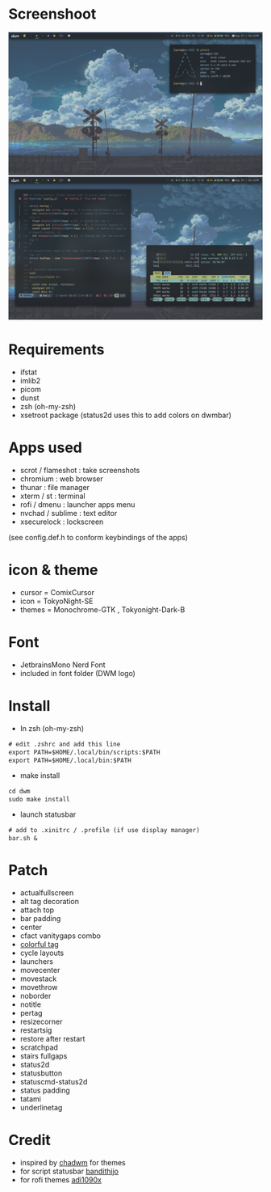 # Screenshoot
<img src="https://github.com/yuraa-id/dwm/blob/main/screenshot/2023-08-29-145512_1366x768_scrot.png">
<img src="https://github.com/yuraa-id/dwm/blob/main/screenshot/2023-08-29-145953_1366x768_scrot.png">

# Requirements
- ifstat
- imlib2 
- picom
- dunst
- zsh (oh-my-zsh)
- xsetroot package (status2d uses this to add colors on dwmbar)

# Apps used
- scrot / flameshot : take screenshots
- chromium          : web browser
- thunar            : file manager
- xterm / st        : terminal
- rofi / dmenu      : launcher apps menu
- nvchad / sublime  : text editor
- xsecurelock       : lockscreen

(see config.def.h to conform keybindings of the apps)

# icon & theme
- cursor = ComixCursor
- icon   = TokyoNight-SE
- themes = Monochrome-GTK , Tokyonight-Dark-B

# Font
- JetbrainsMono Nerd Font
- included in font folder (DWM logo)

# Install 
- In zsh (oh-my-zsh)
```
# edit .zshrc and add this line
export PATH=$HOME/.local/bin/scripts:$PATH
export PATH=$HOME/.local/bin:$PATH
```
- make install
```
cd dwm
sudo make install
```
- launch statusbar
```
# add to .xinitrc / .profile (if use display manager)
bar.sh &
```

# Patch
- actualfullscreen
- alt tag decoration
- attach top
- bar padding
- center
- cfact vanitygaps combo
- [colorful tag](https://github.com/fitrh/dwm/issues/1)
- cycle layouts
- launchers
- movecenter
- movestack
- movethrow
- noborder
- notitle
- pertag
- resizecorner
- restartsig
- restore after restart
- scratchpad
- stairs fullgaps
- status2d
- statusbutton
- statuscmd-status2d
- status padding
- tatami
- underlinetag

# Credit
- inspired by [chadwm](https://github.com/siduck/chadwm) for themes
- for script statusbar [bandithijo](https://bandithijo.dev/)
- for rofi themes [adi1090x](https://github.com/adi1090x/rofi/tree/master)

